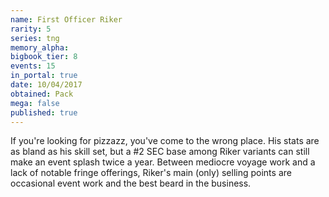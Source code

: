 ```yaml
---
name: First Officer Riker
rarity: 5
series: tng
memory_alpha:
bigbook_tier: 8
events: 15
in_portal: true
date: 10/04/2017
obtained: Pack
mega: false
published: true
---
```


If you're looking for pizzazz, you've come to the wrong place. His stats are as bland as his skill set, but a #2 SEC base among Riker variants can still make an event splash twice a year. Between mediocre voyage work and a lack of notable fringe offerings, Riker's main (only) selling points are occasional event work and the best beard in the business.
